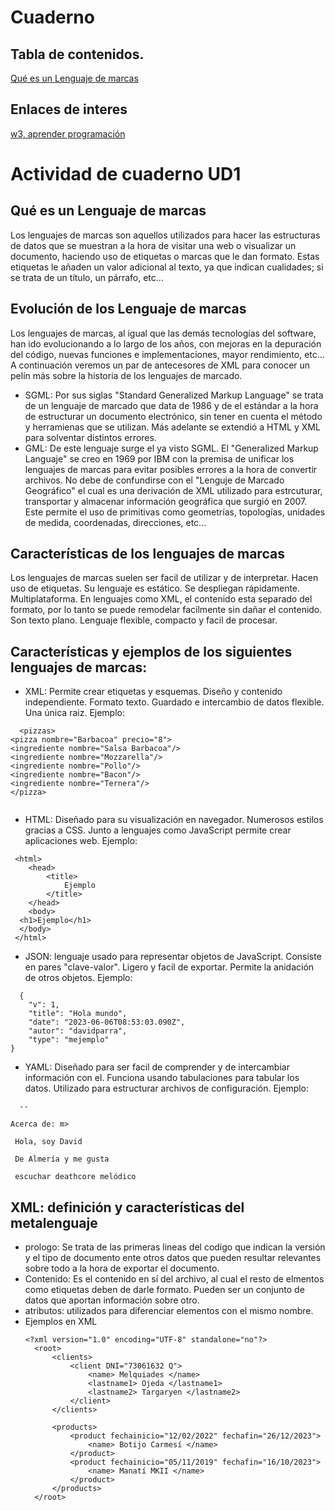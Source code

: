 # Cuaderno
## Tabla de contenidos.
[Qué es un Lenguaje de marcas](#id1)
## Enlaces de interes
[w3, aprender programación](https://www.w3.org/)


# Actividad de cuaderno UD1
## Qué es un Lenguaje de marcas
Los lenguajes de marcas son aquellos utilizados para hacer las estructuras de datos que se muestran a la hora de visitar una web o visualizar un documento, haciendo uso de etiquetas o marcas que le dan formato. Estas etiquetas le añaden un valor adicional al texto, ya que indican cualidades; si se trata de un título, un párrafo, etc...
## Evolución de los Lenguaje de marcas
Los lenguajes de marcas, al igual que las demás tecnologías del software, han ido evolucionando a lo largo de los años, con mejoras en la depuración del código, nuevas funciones e implementaciones, mayor rendimiento, etc... A continuación veremos un par de antecesores de XML para conocer un pelín más sobre la historia de los lenguajes de marcado.
- SGML: Por sus siglas "Standard Generalized Markup Language" se trata de un lenguaje de marcado que data de 1986 y de el estándar a la hora de estructurar un documento electrónico, sin tener en cuenta el método y herramienas que se utilizan. Más adelante se extendió a HTML y XML para solventar distintos errores.
- GML: De este lenguaje surge el ya visto SGML. El "Generalized Markup Languaje" se creo en 1969 por IBM con la premisa de unificar los lenguajes de marcas para evitar posibles errores a la hora de convertir archivos. No debe de confundirse con el "Lenguje de Marcado Geográfico" el cual es una derivación de XML utilizado para estrcuturar, transportar y almacenar información geográfica que surgió en 2007. Este permite el uso de primitivas como geometrías, topologías, unidades de medida, coordenadas, direcciones, etc...
## Características de los lenguajes de marcas
Los lenguajes de marcas suelen ser facil de utilizar y de interpretar. Hacen uso de etiquetas. Su lenguaje es estático. Se despliegan rápidamente. Multiplataforma. En lenguajes como XML, el contenido esta separado del formato, por lo tanto se puede remodelar facilmente sin dañar el contenido. Son texto plano. Lenguaje flexible, compacto y facil de procesar.
## Características y ejemplos de los siguientes lenguajes de marcas:
- XML: Permite crear etiquetas y esquemas. Diseño y contenido independiente. Formato texto. Guardado e intercambio de datos flexible. Una única raiz.
  Ejemplo:
```
  <pizzas>
<pizza nombre="Barbacoa" precio="8">
<ingrediente nombre="Salsa Barbacoa"/>
<ingrediente nombre="Mozzarella"/>
<ingrediente nombre="Pollo"/>
<ingrediente nombre="Bacon"/>
<ingrediente nombre="Ternera"/>
</pizza>
  
```
- HTML: Diseñado para su visualización en navegador. Numerosos estilos gracias a CSS. Junto a lenguajes como JavaScript permite crear aplicaciones web.
  Ejemplo:
```
 <html>
	<head>
		<title>
			Ejemplo
		</title>
	</head>
	<body>
  <h1>Ejemplo</h1>
  </body>
 </html>
 ```
- JSON: lenguaje usado para representar objetos de JavaScript. Consiste en pares "clave-valor". Ligero y facil de exportar. Permite la anidación de otros objetos.
  Ejemplo:
```
  {
    "v": 1,
    "title": "Hola mundo",
    "date": "2023-06-06T08:53:03.090Z",
    "autor": "davidparra",
    "type": "mejemplo"
}
```
  - YAML: Diseñado para ser facil de comprender y de intercambiar información con el. Funciona usando tabulaciones para tabular los datos. Utilizado para estructurar archivos de configuración.
  Ejemplo:
```
  --

Acerca de: m>

 Hola, soy David

 De Almería y me gusta

 escuchar deathcore melódico
```
## XML: definición y características del metalenguaje
- prologo: Se trata de las primeras lineas del codigo que indican la versión y el tipo de documento ente otros datos que pueden resultar relevantes sobre todo a la hora de exportar el documento.
- Contenido: Es el contenido en sí del archivo, al cual el resto de elmentos como etiquetas deben de darle formato. Pueden ser un conjunto de datos que aportan información sobre otro.
- atributos: utilizados para diferenciar elementos con el mismo nombre.
- Ejemplos en XML
  ```
  <?xml version="1.0" encoding="UTF-8" standalone="no"?>
	<root>
		<clients>
			<client DNI="73061632 Q">
				<name> Melquiades </name>
				<lastname1> Ojeda </lastname1>
				<lastname2> Targaryen </lastname2>
			</client>
		</clients>
		
		<products>
			<product fechainicio="12/02/2022" fechafin="26/12/2023">
				<name> Botijo Carmesí </name>
			</product>
			<product fechainicio="05/11/2019" fechafin="16/10/2023">
				<name> Manatí MKII </name>
			</product>
		</products>
	</root>
  ```
